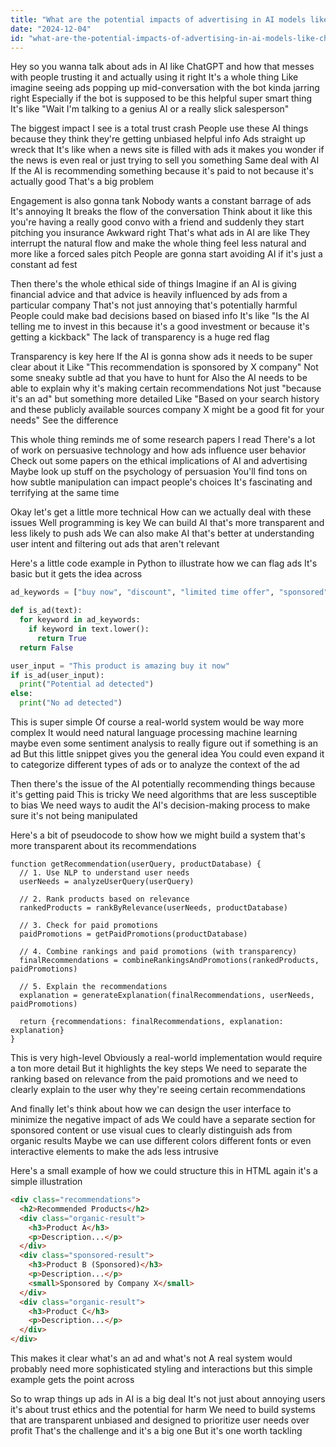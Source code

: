 ```yaml
---
title: "What are the potential impacts of advertising in AI models like ChatGPT on user trust and engagement?"
date: "2024-12-04"
id: "what-are-the-potential-impacts-of-advertising-in-ai-models-like-chatgpt-on-user-trust-and-engagement"
---
```


Hey so you wanna talk about ads in AI like ChatGPT and how that messes with people trusting it and actually using it right  It's a whole thing  Like imagine seeing ads popping up mid-conversation with the bot  kinda jarring right  Especially if the bot is supposed to be this helpful super smart thing  It's like  "Wait I'm talking to a genius AI or a really slick salesperson"

The biggest impact I see is a total trust crash  People use these AI things because they think they're getting unbiased helpful info  Ads straight up wreck that  It's like when a news site is filled with ads it makes you wonder if the news is even real or just trying to sell you something  Same deal with AI  If the AI is recommending something because it's paid to not because it's actually good  That's a big problem

Engagement is also gonna tank  Nobody wants a constant barrage of ads  It's annoying  It breaks the flow of the conversation  Think about it like this you're having a really good convo with a friend and suddenly they start pitching you insurance  Awkward right  That's what ads in AI are like  They interrupt the natural flow and make the whole thing feel less natural and more like a forced sales pitch  People are gonna start avoiding AI if it's just a constant ad fest


Then there's the whole ethical side of things  Imagine if an AI is giving financial advice  and that advice is heavily influenced by ads from a particular company  That's not just annoying that's potentially harmful  People could make bad decisions based on biased info  It's like  "Is the AI telling me to invest in this because it's a good investment or because it's getting a kickback"  The lack of transparency is a huge red flag


Transparency is key here  If the AI is gonna show ads it needs to be super clear about it  Like "This recommendation is sponsored by X company"  Not some sneaky subtle ad that you have to hunt for  Also  the AI needs to be able to explain why it's making certain recommendations  Not just "because it's an ad" but something more detailed  Like "Based on your search history and these publicly available sources company X might be a good fit for your needs"  See the difference


This whole thing reminds me of some research papers I read  There's a lot of work on persuasive technology and how ads influence user behavior  Check out some papers on the ethical implications of AI and advertising  Maybe look up stuff on the psychology of persuasion  You'll find tons on how subtle manipulation can impact people's choices  It's fascinating and terrifying at the same time


Okay let's get a little more technical  How can we actually deal with these issues  Well  programming is key  We can build AI that's more transparent and less likely to push ads  We can also make AI that's better at understanding user intent and filtering out ads that aren't relevant


Here's a little code example in Python to illustrate how we can flag ads  It's basic but it gets the idea across


```python
ad_keywords = ["buy now", "discount", "limited time offer", "sponsored"]

def is_ad(text):
  for keyword in ad_keywords:
    if keyword in text.lower():
      return True
  return False

user_input = "This product is amazing buy it now"
if is_ad(user_input):
  print("Potential ad detected")
else:
  print("No ad detected")

```

This is super simple  Of course  a real-world system would be way more complex  It would need natural language processing  machine learning maybe even some sentiment analysis to really figure out if something is an ad  But this little snippet gives you the general idea  You could even expand it to categorize different types of ads  or to analyze the context of the ad


Then there's the issue of the AI potentially recommending things because it's getting paid  This is tricky  We need algorithms that are less susceptible to bias  We need ways to audit the AI's decision-making process  to make sure it's not being manipulated


Here's a bit of pseudocode to show how we might build a system that's more transparent about its recommendations


```
function getRecommendation(userQuery, productDatabase) {
  // 1. Use NLP to understand user needs
  userNeeds = analyzeUserQuery(userQuery)

  // 2. Rank products based on relevance
  rankedProducts = rankByRelevance(userNeeds, productDatabase)

  // 3. Check for paid promotions
  paidPromotions = getPaidPromotions(productDatabase)

  // 4. Combine rankings and paid promotions (with transparency)
  finalRecommendations = combineRankingsAndPromotions(rankedProducts, paidPromotions)

  // 5. Explain the recommendations
  explanation = generateExplanation(finalRecommendations, userNeeds, paidPromotions)

  return {recommendations: finalRecommendations, explanation: explanation}
}
```

This is very high-level  Obviously  a real-world implementation would require a ton more detail  But it highlights the key steps  We need to separate the ranking based on relevance from the paid promotions  and we need to clearly explain to the user why they're seeing certain recommendations


And finally  let's think about how we can design the user interface to minimize the negative impact of ads  We could have a separate section for sponsored content  or use visual cues to clearly distinguish ads from organic results  Maybe we can use different colors  different fonts  or even interactive elements to make the ads less intrusive


Here's a small example of how we could structure this in HTML  again  it's a simple illustration


```html
<div class="recommendations">
  <h2>Recommended Products</h2>
  <div class="organic-result">
    <h3>Product A</h3>
    <p>Description...</p>
  </div>
  <div class="sponsored-result">
    <h3>Product B (Sponsored)</h3>
    <p>Description...</p>
    <small>Sponsored by Company X</small>
  </div>
  <div class="organic-result">
    <h3>Product C</h3>
    <p>Description...</p>
  </div>
</div>
```

This makes it clear what's an ad and what's not  A real system would probably need more sophisticated styling and interactions but this simple example gets the point across


So to wrap things up  ads in AI is a big deal  It's not just about annoying users  it's about trust  ethics  and the potential for harm  We need to build systems that are transparent  unbiased  and designed to prioritize user needs over profit  That's the challenge  and it's a big one  But it's one worth tackling
